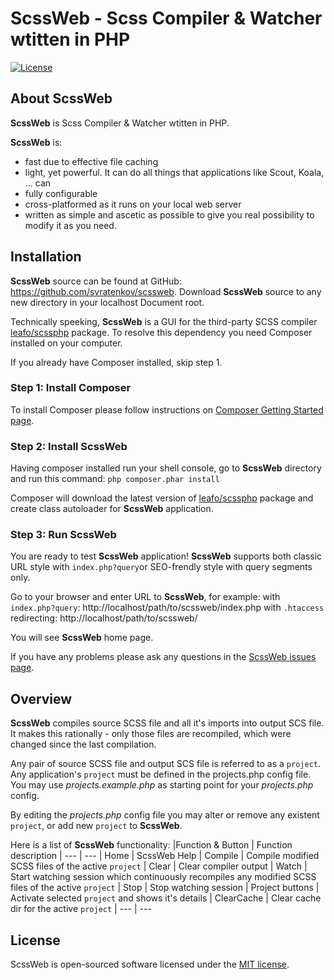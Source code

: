 # ScssWeb - Scss Compiler & Watcher wtitten in PHP

[![License](https://poser.pugx.org/laravel/framework/license.svg)](https://packagist.org/packages/laravel/framework)

## About ScssWeb

**ScssWeb** is Scss Compiler & Watcher wtitten in PHP.

**ScssWeb** is:
 - fast due to effective file caching
 - light, yet powerful. It can do all things that applications like Scout, Koala, ... can
 - fully configurable
 - cross-platformed as it runs on your local web server
 - written as simple and ascetic as possible to give you real
   possibility to modify it as you need.
   
## Installation

**ScssWeb** source can be found at GitHub:  https://github.com/svratenkov/scssweb. Download **ScssWeb** source to any new directory in your localhost Document root.

Technically speeking, **ScssWeb** is a GUI for the third-party SCSS compiler [leafo/scssphp](https://github.com/leafo/scssphp) package. To resolve this dependency you need Composer installed on your computer. 

If you already have Composer installed, skip step 1. 

### Step 1: Install Composer

To install Composer please follow instructions on [Composer Getting Started page](https://getcomposer.org/doc/00-intro.md).

### Step 2: Install ScssWeb

Having composer installed run your shell console, go to **ScssWeb** directory and run this command:
```php composer.phar install```

Composer will download the latest version of [leafo/scssphp](https://github.com/leafo/scssphp) package and create class autoloader for **ScssWeb** application.

### Step 3: Run ScssWeb

You are ready to test **ScssWeb** application!
**ScssWeb** supports both classic URL style with `index.php?query`or
SEO-frendly style with query segments only.

Go to your browser and enter URL to **ScssWeb**, for example:
with `index.php?query`: http://localhost/path/to/scssweb/index.php
with `.htaccess` redirecting: http://localhost/path/to/scssweb/

You will see **ScssWeb** home page.

If you have any problems please ask any questions in the [ScssWeb issues page](https://github.com/svratenkov/scssweb/issues).

## Overview

**ScssWeb** compiles source SCSS file and all it's imports into output SCS file.
It makes this rationally - only those files are recompiled, which were changed since the last compilation.

Any pair of source SCSS file and output SCS file is referred to as a <code>project</code>. Any application's <code>project</code> must be defined in the projects.php config file. 	You may use *projects.example.php* as starting point for your *projects.php* config.

By editing the *projects.php* config file you may alter or remove any existent <code>project</code>, or add new <code>project</code> to **ScssWeb**.

Here is a list of **ScssWeb** functionality:
|Function & Button | Function description
| ---              | ---
| Home             | ScssWeb Help
| Compile          | Compile modified SCSS files of the active <code>project</code>
| Clear            | Clear compiler output
| Watch            | Start watching session which continuously recompiles any modified SCSS files of the active <code>project</code>
| Stop             | Stop watching session
| Project buttons  | Activate selected <code>project</code> and shows it's details
| ClearCache       | Clear cache dir for the active <code>project</code>
| ---              | ---

## License

ScssWeb is open-sourced software licensed under the [MIT license](http://opensource.org/licenses/MIT).

